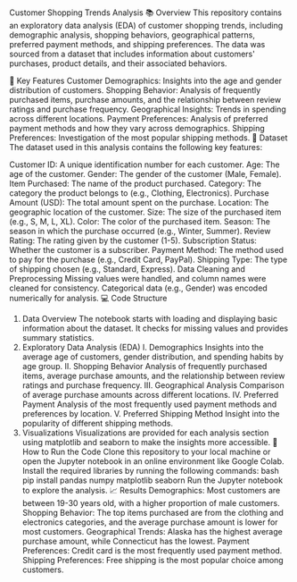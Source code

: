 Customer Shopping Trends Analysis
📚 Overview
This repository contains an exploratory data analysis (EDA) of customer shopping trends, including demographic analysis, shopping behaviors, geographical patterns, preferred payment methods, and shipping preferences. The data was sourced from a dataset that includes information about customers' purchases, product details, and their associated behaviors.

🔑 Key Features
Customer Demographics: Insights into the age and gender distribution of customers.
Shopping Behavior: Analysis of frequently purchased items, purchase amounts, and the relationship between review ratings and purchase frequency.
Geographical Insights: Trends in spending across different locations.
Payment Preferences: Analysis of preferred payment methods and how they vary across demographics.
Shipping Preferences: Investigation of the most popular shipping methods.
🧳 Dataset
The dataset used in this analysis contains the following key features:

Customer ID: A unique identification number for each customer.
Age: The age of the customer.
Gender: The gender of the customer (Male, Female).
Item Purchased: The name of the product purchased.
Category: The category the product belongs to (e.g., Clothing, Electronics).
Purchase Amount (USD): The total amount spent on the purchase.
Location: The geographic location of the customer.
Size: The size of the purchased item (e.g., S, M, L, XL).
Color: The color of the purchased item.
Season: The season in which the purchase occurred (e.g., Winter, Summer).
Review Rating: The rating given by the customer (1-5).
Subscription Status: Whether the customer is a subscriber.
Payment Method: The method used to pay for the purchase (e.g., Credit Card, PayPal).
Shipping Type: The type of shipping chosen (e.g., Standard, Express).
Data Cleaning and Preprocessing
Missing values were handled, and column names were cleaned for consistency.
Categorical data (e.g., Gender) was encoded numerically for analysis.
💻 Code Structure
1. Data Overview
The notebook starts with loading and displaying basic information about the dataset.
It checks for missing values and provides summary statistics.
2. Exploratory Data Analysis (EDA)
I. Demographics
Insights into the average age of customers, gender distribution, and spending habits by age group.
II. Shopping Behavior
Analysis of frequently purchased items, average purchase amounts, and the relationship between review ratings and purchase frequency.
III. Geographical Analysis
Comparison of average purchase amounts across different locations.
IV. Preferred Payment
Analysis of the most frequently used payment methods and preferences by location.
V. Preferred Shipping Method
Insight into the popularity of different shipping methods.
3. Visualizations
Visualizations are provided for each analysis section using matplotlib and seaborn to make the insights more accessible.
🚀 How to Run the Code
Clone this repository to your local machine or open the Jupyter notebook in an online environment like Google Colab.
Install the required libraries by running the following commands:
bash
pip install pandas numpy matplotlib seaborn
Run the Jupyter notebook to explore the analysis.
📈 Results
Demographics: Most customers are between 19-30 years old, with a higher proportion of male customers.
Shopping Behavior: The top items purchased are from the clothing and electronics categories, and the average purchase amount is lower for most customers.
Geographical Trends: Alaska has the highest average purchase amount, while Connecticut has the lowest.
Payment Preferences: Credit card is the most frequently used payment method.
Shipping Preferences: Free shipping is the most popular choice among customers.
